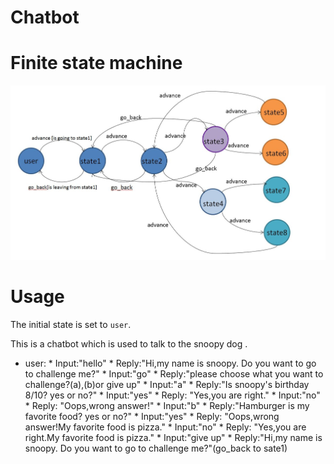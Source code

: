 # Chatbot

# Finite state machine
![Image of fsm](https://github.com/F74046535/Chatbot/blob/master/show_fsm.JPG)

# Usage
The initial state is set to `user`.

This is a chatbot which is used to talk to the snoopy dog .

* user:
        * Input:"hello"
                * Reply:"Hi,my name is snoopy. Do you want to go to challenge me?"
                * Input:"go"
                         * Reply:"please choose what you want to challenge?(a),(b)or give up"
                         * Input:"a"
                                   * Reply:"Is snoopy's birthday 8/10? yes or no?"
                                   * Input:"yes"
                                           * Reply: "Yes,you are right."
                                   * Input:"no"
                                           * Reply: "Oops,wrong answer!"
                         * Input:"b"
                                   * Reply:"Hamburger is my favorite food? yes or no?"
                                   * Input:"yes"
                                           * Reply: "Oops,wrong answer!My favorite food is pizza."
                                   * Input:"no"
                                           * Reply: "Yes,you are right.My favorite food is pizza."
                         * Input:"give up"
                                   * Reply:"Hi,my name is snoopy. Do you want to go to challenge me?"(go_back to sate1)

